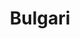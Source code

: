---
title: Bulgari
date: 
draft: false

# descripcion
description : Aro de plata pasante

materials: Plata 925

color: Plateado

dimensions: 0,8cm diam

code: 01-20-0448

type: "Aros"

categories: []

price: $2.330,00

# Images
# first image will be shown in the product page
images:
  # - image: "images/path_to_image"
  # La ubicacion de las imagenes es imagenes/Aros/Aros.Solo Plata/01-20-0448-bulgari
  - image: "./images/aros/solo_plata/01-20-0448-redondo-bulgari_a.JPG"
  - image: "./images/aros/solo_plata/01-20-0448-redondo-bulgari_b.JPG"
---
